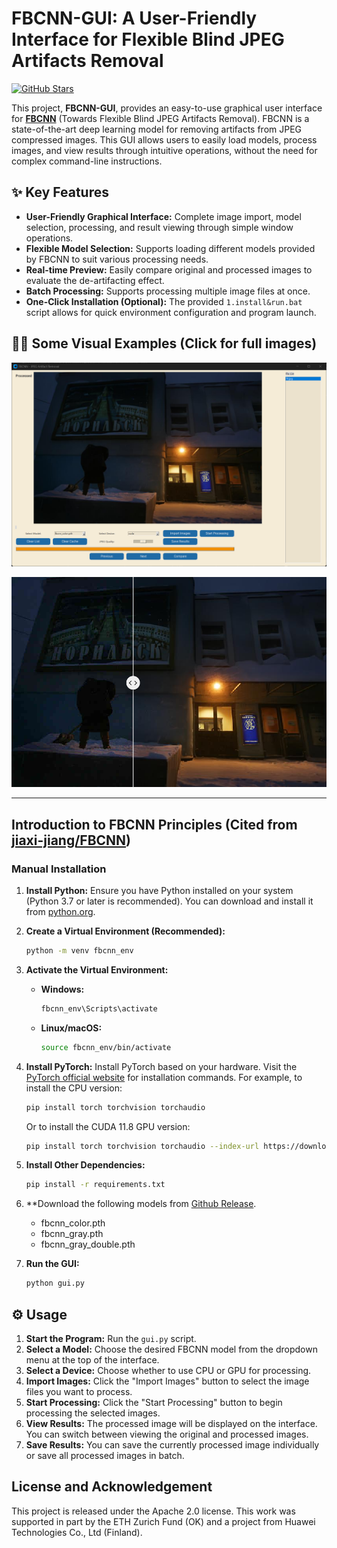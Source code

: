 # FBCNN-GUI: A User-Friendly Interface for Flexible Blind JPEG Artifacts Removal

[![GitHub Stars](https://img.shields.io/github/stars/YOUR_USERNAME/YOUR_REPO_NAME?style=social)](https://github.com/YOUR_USERNAME/YOUR_REPO_NAME)

This project, **FBCNN-GUI**, provides an easy-to-use graphical user interface for [**FBCNN**](https://github.com/jiaxi-jiang/FBCNN) (Towards Flexible Blind JPEG Artifacts Removal). FBCNN is a state-of-the-art deep learning model for removing artifacts from JPEG compressed images. This GUI allows users to easily load models, process images, and view results through intuitive operations, without the need for complex command-line instructions.

## ✨ Key Features

* **User-Friendly Graphical Interface:**  Complete image import, model selection, processing, and result viewing through simple window operations.
* **Flexible Model Selection:** Supports loading different models provided by FBCNN to suit various processing needs.
* **Real-time Preview:** Easily compare original and processed images to evaluate the de-artifacting effect.
* **Batch Processing:** Supports processing multiple image files at once.
* **One-Click Installation (Optional):** The provided `1.install&run.bat` script allows for quick environment configuration and program launch.

🚀🚀 Some Visual Examples (Click for full images)
----------
![Image description](https://raw.githubusercontent.com/martjay/FBCNN-GUI/refs/heads/main/picture1.png)

![Image description](https://raw.githubusercontent.com/martjay/FBCNN-GUI/refs/heads/main/picture2.png)

---

## Introduction to FBCNN Principles (Cited from [jiaxi-jiang/FBCNN](https://github.com/jiaxi-jiang/FBCNN))

### Manual Installation

1. **Install Python:** Ensure you have Python installed on your system (Python 3.7 or later is recommended). You can download and install it from [python.org](https://www.python.org/).
2. **Create a Virtual Environment (Recommended):**
    ```bash
    python -m venv fbcnn_env
    ```
3. **Activate the Virtual Environment:**
    *   **Windows:**
        ```bash
        fbcnn_env\Scripts\activate
        ```
    *   **Linux/macOS:**
        ```bash
        source fbcnn_env/bin/activate
        ```
4. **Install PyTorch:** Install PyTorch based on your hardware. Visit the [PyTorch official website](https://pytorch.org/get-started/locally/) for installation commands. For example, to install the CPU version:
    ```bash
    pip install torch torchvision torchaudio
    ```
    Or to install the CUDA 11.8 GPU version:
    ```bash
    pip install torch torchvision torchaudio --index-url https://download.pytorch.org/whl/cu118
    ```
5. **Install Other Dependencies:**
    ```bash
    pip install -r requirements.txt
    ```
6. **Download the following models from [Github Release](https://github.com/jiaxi-jiang/FBCNN/releases/tag/v1.0).
    * fbcnn_color.pth 
    * fbcnn_gray.pth
    * fbcnn_gray_double.pth

7. **Run the GUI:**
    ```bash
    python gui.py
    ```

## ⚙️ Usage

1. **Start the Program:** Run the `gui.py` script.
2. **Select a Model:** Choose the desired FBCNN model from the dropdown menu at the top of the interface.
3. **Select a Device:** Choose whether to use CPU or GPU for processing.
4. **Import Images:** Click the "Import Images" button to select the image files you want to process.
5. **Start Processing:** Click the "Start Processing" button to begin processing the selected images.
6. **View Results:** The processed image will be displayed on the interface. You can switch between viewing the original and processed images.
7. **Save Results:** You can save the currently processed image individually or save all processed images in batch.


## License and Acknowledgement

This project is released under the Apache 2.0 license. This work was supported in part by the ETH Zurich Fund (OK) and a project from Huawei Technologies Co., Ltd (Finland).
